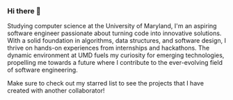### Hi there 👋

Studying computer science at the University of Maryland, I'm an aspiring software engineer 
passionate about turning code into innovative solutions. With a solid foundation in algorithms, 
data structures, and software design, I thrive on hands-on experiences from internships and 
hackathons. The dynamic environment at UMD fuels my curiosity for emerging technologies, 
propelling me towards a future where I contribute to the ever-evolving field of software engineering.

Make sure to check out my starred list to see the projects that I have created with another collaborator!

<!--
**Saharsh365/Saharsh365** is a ✨ _special_ ✨ repository because its `README.md` (this file) appears on your GitHub profile.

Here are some ideas to get you started:

- 🔭 I’m currently working on ...
- 🌱 I’m currently learning ...
- 👯 I’m looking to collaborate on ...
- 🤔 I’m looking for help with ...
- 💬 Ask me about ...
- 📫 How to reach me: ...
- 😄 Pronouns: ...
- ⚡ Fun fact: ...
-->
